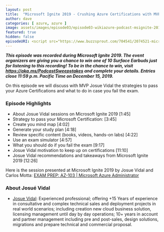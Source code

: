 ```yaml
---
layout: post
title:  "Microsoft Ignite 2019 - Crushing Azure Certifications with MVP Josue Vidal"
author: dave
categories: [ azure, azure ]
image: assets/images/episode03/episode03-wikiazure-podcast-msignite-2019-crushing-azure-certifications-josue-vidal.png
featured: true
hidden: false
episodeURI: <script src="https://www.buzzsprout.com/704541/2074521-microsoft-ignite-2019-crushing-azure-certifications-with-mvp-josue-vidal.js?player=small" type="text/javascript" charset="utf-8"></script>
---
```


<p>
<script src="https://www.buzzsprout.com/704541/2074521-microsoft-ignite-2019-crushing-azure-certifications-with-mvp-josue-vidal.js?player=small" type="text/javascript" charset="utf-8"></script>
</p>
<p style="font-style: oblique;font-weight: bolder;">
This episode was recorded during Microsoft Ignite 2019. The event organizers are giving you a chance to win one of 10 Surface Earbuds just for listening to this recording! To be in the chance to win, visit <a href="https://aka.ms/PodcastSweepstakes" target="_blank">https://aka.ms/PodcastSweepstakes</a> and complete your details. Entries close 11:59 p.m. Pacific Time on December 15, 2019.</p>

On this episode we will discuss with MVP Josue Vidal the strategies to pass your Azure Certifications and what to do in case you fail the exam.

<h3>Episode Highlights</h3>

 + About Josue Vidal sessions on Microsoft Ignite 2019 [1:45]
 + Strategy to pass your Microsoft Certification:  [3:45]
 + Create you mind map [4:02]
 + Generate your study plan [4:18]
 + Review specific content (books, videos, hands-on labs) [4:22]
 + Use an exam simulator [4:57]
 + What you should do if you fail the exam [9:17]
 + Josue Vidal motivation to keep up on certifications [11:10]
 + Josue Vidal recommendations and takeaways from Microsoft Ignite 2019 [12:26]


Here is the session presented at Microsoft Ignite 2019 by Josue Vidal and Carlos Motta: 
<a href="https://myignite.techcommunity.microsoft.com/sessions/80741?latestplayer=true" target="_blank">EXAM PREP: AZ-103 | Microsoft Azure Administrator</a>


 <h3>About Josué Vidal</h3>

+ <a href="https://www.linkedin.com/in/josuevidal/" target="_blank">Josue Vidal</a>: Experienced professional; offering +15 Years of experience in consultative and complex technical sales and deployment projects in real world scenarios; including creation new cloud business solution, licensing management until day by day operations; 10+ years in account and partner management including pre and post-sales, design solutions, migrations and prepare technical and commercial proposal.

